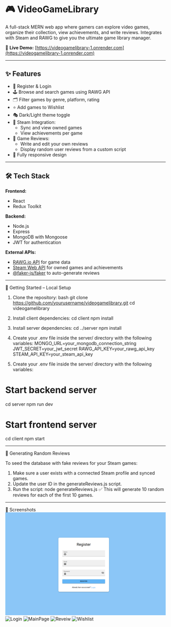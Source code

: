 # 🎮 VideoGameLibrary

A full-stack MERN web app where gamers can explore video games, organize their collection, view achievements, and write reviews. Integrates with Steam and RAWG to give you the ultimate game library manager.

🔗 **Live Demo:** [https://videogamelibrary-1.onrender.com](https://videogamelibrary-1.onrender.com)

---

## ✨ Features

- 🔐 Register & Login
- 🕹️ Browse and search games using RAWG API
- 🗂️ Filter games by genre, platform, rating
- ⭐ Add games to Wishlist
- 🎭 Dark/Light theme toggle
- 🔗 Steam Integration:
  - Sync and view owned games
  - View achievements per game
- 📝 Game Reviews:
  - Write and edit your own reviews
  - Display random user reviews from a custom script
- 📱 Fully responsive design

---

## 🛠️ Tech Stack

**Frontend:**
- React
- Redux Toolkit

**Backend:**
- Node.js
- Express
- MongoDB with Mongoose
- JWT for authentication

**External APIs:**
- [RAWG.io API](https://rawg.io/apidocs) for game data
- [Steam Web API](https://steamcommunity.com/dev) for owned games and achievements
- [@faker-js/faker](https://fakerjs.dev) to auto-generate reviews

---

🧪 Getting Started – Local Setup
1. Clone the repository:
bash
git clone https://github.com/yourusername/videogamelibrary.git
cd videogamelibrary

2. Install client dependencies:
cd client
npm install

3. Install server dependencies:
cd ../server
npm install

4. Create your .env file inside the server/ directory with the following variables:
MONGO_URL=your_mongodb_connection_string
JWT_SECRET=your_jwt_secret
RAWG_API_KEY=your_rawg_api_key
STEAM_API_KEY=your_steam_api_key

5. Create your .env file inside the server/ directory with the following variables:
# Start backend server
cd server
npm run dev
# Start frontend server
cd client
npm start

---

🎲 Generating Random Reviews

To seed the database with fake reviews for your Steam games:
1. Make sure a user exists with a connected Steam profile and synced games.
2. Update the user ID in the generateReviews.js script.
3. Run the script:
node generateReviews.js
✅ This will generate 10 random reviews for each of the first 10 games.

---

📸 Screenshots
![Register](./client/screenshots/register.png)
![Login](./screenshots/steam-games.png)
![MainPage](./screenshots/reviews.png)
![Reveiw](./screenshots/reviews.png)
![Wishlist](./screenshots/reviews.png)

